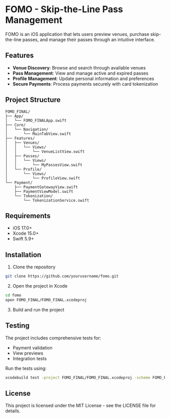 # FOMO - Skip-the-Line Pass Management

FOMO is an iOS application that lets users preview venues, purchase skip-the-line passes, and manage their passes through an intuitive interface.

## Features

- **Venue Discovery**: Browse and search through available venues
- **Pass Management**: View and manage active and expired passes
- **Profile Management**: Update personal information and preferences
- **Secure Payments**: Process payments securely with card tokenization

## Project Structure

```
FOMO_FINAL/
├── App/
│   └── FOMO_FINALApp.swift
├── Core/
│   └── Navigation/
│       └── MainTabView.swift
├── Features/
│   ├── Venues/
│   │   └── Views/
│   │       └── VenueListView.swift
│   ├── Passes/
│   │   └── Views/
│   │       └── MyPassesView.swift
│   └── Profile/
│       └── Views/
│           └── ProfileView.swift
└── Payment/
    ├── PaymentGatewayView.swift
    ├── PaymentViewModel.swift
    └── Tokenization/
        └── TokenizationService.swift
```

## Requirements

- iOS 17.0+
- Xcode 15.0+
- Swift 5.9+

## Installation

1. Clone the repository
```bash
git clone https://github.com/yourusername/fomo.git
```

2. Open the project in Xcode
```bash
cd fomo
open FOMO_FINAL/FOMO_FINAL.xcodeproj
```

3. Build and run the project

## Testing

The project includes comprehensive tests for:
- Payment validation
- View previews
- Integration tests

Run the tests using:
```bash
xcodebuild test -project FOMO_FINAL/FOMO_FINAL.xcodeproj -scheme FOMO_FINAL -destination 'platform=iOS Simulator,name=iPhone 15'
```

## License

This project is licensed under the MIT License - see the LICENSE file for details. 